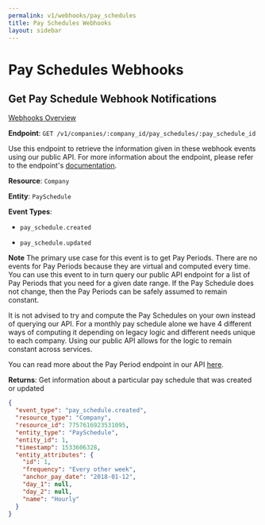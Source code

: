 ```yaml
---
permalink: v1/webhooks/pay_schedules
title: Pay Schedules Webhooks
layout: sidebar
---
```


# Pay Schedules Webhooks

## Get Pay Schedule Webhook Notifications
[Webhooks Overview](/v1/webhooks/about)

**Endpoint**: `GET /v1/companies/:company_id/pay_schedules/:pay_schedule_id`

Use this endpoint to retrieve the information given in these webhook events using our public API. For more information about the endpoint, please refer to the endpoint's [documentation](/v1/pay_schedules).


**Resource**: `Company`

**Entity**: `PaySchedule`


**Event Types**:

- `pay_schedule.created`

- `pay_schedule.updated`

**Note** The primary use case for this event is to get Pay Periods. There are no events for Pay Periods because they are virtual and computed every time. You can use this event to in turn query our public API endpoint for a list of Pay Periods that you need for a given date range. If the Pay Schedule does not change, then the Pay Periods can be safely assumed to remain constant.

It is not advised to try and compute the Pay Schedules on your own instead of querying our API. For a monthly pay schedule alone we have 4 different ways of computing it depending on legacy logic and different needs unique to each company. Using our public API allows for the logic to remain constant across services.

You can read more about the Pay Period endpoint in our API [here](http://docs.gusto.com/v1/pay_periods).

**Returns**: Get information about a particular pay schedule that was created or updated

```json
{
  "event_type": "pay_schedule.created",
  "resource_type": "Company",
  "resource_id": 7757616923531095,
  "entity_type": "PaySchedule",
  "entity_id": 1,
  "timestamp": 1533606328,
  "entity_attributes": {
    "id": 1,
    "frequency": "Every other week",
    "anchor_pay_date": "2018-01-12",
    "day_1": null,
    "day_2": null,
    "name": "Hourly"
  }
}
```
